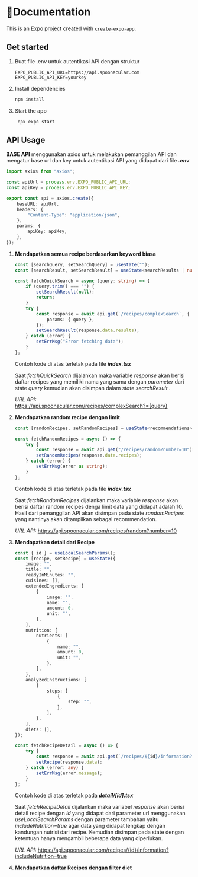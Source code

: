 # 📄Documentation

This is an [Expo](https://expo.dev) project created with [`create-expo-app`](https://www.npmjs.com/package/create-expo-app).

## Get started

1. Buat file .env untuk autentikasi API dengan struktur

    ```
    EXPO_PUBLIC_API_URL=https://api.spoonacular.com
    EXPO_PUBLIC_API_KEY=yourkey
    ```

2. Install dependencies

    ```bash
    npm install
    ```

3. Start the app

    ```bash
     npx expo start
    ```

## API Usage

**BASE API**
menggunakan axios untuk melakukan pemanggilan API dan mengatur base url dan key untuk autentikasi API yang didapat dari file _**.env**_

```typescript
import axios from "axios";

const apiUrl = process.env.EXPO_PUBLIC_API_URL;
const apiKey = process.env.EXPO_PUBLIC_API_KEY;

export const api = axios.create({
    baseURL: apiUrl,
    headers: {
        "Content-Type": "application/json",
    },
    params: {
        apiKey: apiKey,
    },
});
```

1.  **Mendapatkan semua recipe berdasarkan keyword biasa**

    ```typescript
    const [searchQuery, setSearchQuery] = useState("");
    const [searchResult, setSearchResult] = useState<searchResults | null>();

    const fetchQuickSearch = async (query: string) => {
        if (query.trim() === "") {
            setSearchResult(null);
            return;
        }
        try {
            const response = await api.get(`/recipes/complexSearch`, {
                params: { query },
            });
            setSearchResult(response.data.results);
        } catch (error) {
            setErrMsg("Error fetching data");
        }
    };
    ```

    Contoh kode di atas terletak pada file **_index.tsx_**

    Saat _fetchQuickSearch_ dijalankan maka variable _response_ akan berisi daftar recipes yang memiliki nama yang sama dengan _parameter_ dari state _query_ kemudian akan disimpan dalam _state searchResult_ .

    _URL API:_  
    https://api.spoonacular.com/recipes/complexSearch?={query}

2.  **Mendapatkan random recipe dengan limit**

    ```typescript
    const [randomRecipes, setRandomRecipes] = useState<recommendations>();

    const fetchRandomRecipes = async () => {
        try {
            const response = await api.get("/recipes/random?number=10");
            setRandomRecipes(response.data.recipes);
        } catch (error) {
            setErrMsg(error as string);
        }
    };
    ```

    Contoh kode di atas terletak pada file **_index.tsx_**

    Saat _fetchRandomRecipes_ dijalankan maka variable _response_ akan berisi daftar random recipes denga limit data yang didapat adalah 10. Hasil dari pemanggilan API akan disimpan pada state _randomRecipes_ yang nantinya akan ditampilkan sebagai recommendation.

    _URL API:_
    https://api.spoonacular.com/recipes/random?number=10

3.  **Mendapatkan detail dari Recipe**

    ```typescript
    const { id } = useLocalSearchParams();
    const [recipe, setRecipe] = useState({
        image: "",
        title: "",
        readyInMinutes: "",
        cuisines: [],
        extendedIngredients: [
            {
                image: "",
                name: "",
                amount: 0,
                unit: "",
            },
        ],
        nutrition: {
            nutrients: [
                {
                    name: "",
                    amount: 0,
                    unit: "",
                },
            ],
        },
        analyzedInstructions: [
            {
                steps: [
                    {
                        step: "",
                    },
                ],
            },
        ],
        diets: [],
    });

    const fetchRecipeDetail = async () => {
        try {
            const response = await api.get(`/recipes/${id}/information?includeNutrition=true`);
            setRecipe(response.data);
        } catch (error: any) {
            setErrMsg(error.message);
        }
    };
    ```

    Contoh kode di atas terletak pada **_detail/[id].tsx_**

    Saat _fetchRecipeDetail_ dijalankan maka variabel _response_ akan berisi detail recipe dengan _id_ yang didapat dari parameter url menggunakan _useLocalSearchParams_ dengan parameter tambahan yaitu _includeNutrition=true_ agar data yang didapat lengkap dengan kandungan nutrisi dari recipe. Kemudian disimpan pada state dengan ketentuan hanya mengambil beberapa data yang diperlukan.

    _URL API:_
    https://api.spoonacular.com/recipes/{id}/information?includeNutrition=true

4.  **Mendapatkan daftar Recipes dengan filter diet**
